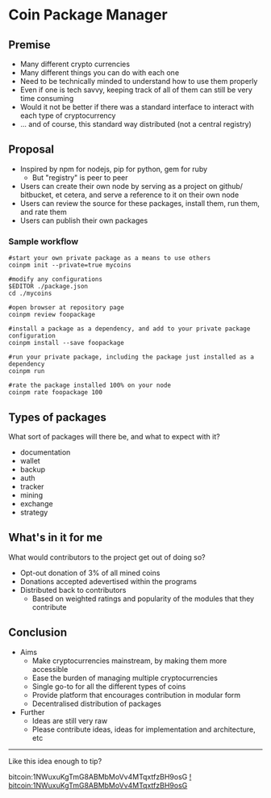 # Coin Package Manager

## Premise

- Many different crypto currencies
- Many different things you can do with each one
- Need to be technically minded to understand how to use them properly
- Even if one is tech savvy, keeping track of all of them can still be very time consuming
- Would it not be better if there was a standard interface to interact with each type of cryptocurrency
- ... and of course, this standard way distributed (not a central registry)

## Proposal

- Inspired by npm for nodejs, pip for python, gem for ruby
	- But "registry" is peer to peer
- Users can create their own node by serving as a project on github/ bitbucket, et cetera, and serve a reference to it on their own node
- Users can review the source for these packages, install them, run them, and rate them
- Users can publish their own packages

### Sample workflow

	#start your own private package as a means to use others
	coinpm init --private=true mycoins

	#modify any configurations
	$EDITOR ./package.json
	cd ./mycoins

	#open browser at repository page
	coinpm review foopackage

	#install a package as a dependency, and add to your private package configuration
	coinpm install --save foopackage

	#run your private package, including the package just installed as a dependency
	coinpm run

	#rate the package installed 100% on your node
	coinpm rate foopackage 100

## Types of packages

What sort of packages will there be, and what to expect with it?

- documentation
- wallet
- backup
- auth
- tracker
- mining
- exchange
- strategy

## What's in it for me

What would contributors to the project get out of doing so?

- Opt-out donation of 3% of all mined coins
- Donations accepted adevertised within the programs
- Distributed back to contributors
	- Based on weighted ratings and popularity of the modules that they contribute

## Conclusion

- Aims
	- Make cryptocurrencies mainstream, by making them more accessible
	- Ease the burden of managing multiple cryptocurrencies
	- Single go-to for all the different types of coins
	- Provide platform that encourages contribution in modular form
	- Decentralised distribution of packages
- Further
	- Ideas are still very raw
	- Please contribute ideas, ideas for implementation and architecture, etc

----

Like this idea enough to tip?

bitcoin:1NWuxuKgTmG8ABMbMoVv4MTqxtfzBH9osG
[! bitcoin:1NWuxuKgTmG8ABMbMoVv4MTqxtfzBH9osG ](https://chart.googleapis.com/chart?cht=qr&chl=bitcoin%3A1NWuxuKgTmG8ABMbMoVv4MTqxtfzBH9osG&choe=UTF-8&chs=200x200)
